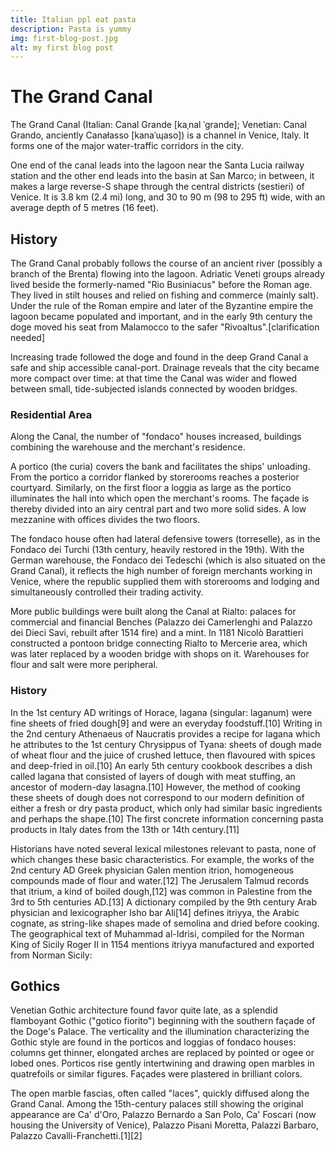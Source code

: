 ```yaml
---
title: Italian ppl eat pasta
description: Pasta is yummy
img: first-blog-post.jpg
alt: my first blog post
---
```


# The Grand Canal

The Grand Canal (Italian: Canal Grande [kaˌnal ˈɡrande]; Venetian: Canal Grando, anciently Canałasso [kanaˈɰaso]) is a channel in Venice, Italy. It forms one of the major water-traffic corridors in the city.

One end of the canal leads into the lagoon near the Santa Lucia railway station and the other end leads into the basin at San Marco; in between, it makes a large reverse-S shape through the central districts (sestieri) of Venice. It is 3.8 km (2.4 mi) long, and 30 to 90 m (98 to 295 ft) wide, with an average depth of 5 metres (16 feet).

## History

The Grand Canal probably follows the course of an ancient river (possibly a branch of the Brenta) flowing into the lagoon. Adriatic Veneti groups already lived beside the formerly-named "Rio Businiacus" before the Roman age. They lived in stilt houses and relied on fishing and commerce (mainly salt). Under the rule of the Roman empire and later of the Byzantine empire the lagoon became populated and important, and in the early 9th century the doge moved his seat from Malamocco to the safer "Rivoaltus".[clarification needed]

Increasing trade followed the doge and found in the deep Grand Canal a safe and ship accessible canal-port. Drainage reveals that the city became more compact over time: at that time the Canal was wider and flowed between small, tide-subjected islands connected by wooden bridges.

### Residential Area

Along the Canal, the number of "fondaco" houses increased, buildings combining the warehouse and the merchant's residence.

A portico (the curia) covers the bank and facilitates the ships' unloading. From the portico a corridor flanked by storerooms reaches a posterior courtyard. Similarly, on the first floor a loggia as large as the portico illuminates the hall into which open the merchant's rooms. The façade is thereby divided into an airy central part and two more solid sides. A low mezzanine with offices divides the two floors.

The fondaco house often had lateral defensive towers (torreselle), as in the Fondaco dei Turchi (13th century, heavily restored in the 19th). With the German warehouse, the Fondaco dei Tedeschi (which is also situated on the Grand Canal), it reflects the high number of foreign merchants working in Venice, where the republic supplied them with storerooms and lodging and simultaneously controlled their trading activity.

More public buildings were built along the Canal at Rialto: palaces for commercial and financial Benches (Palazzo dei Camerlenghi and Palazzo dei Dieci Savi, rebuilt after 1514 fire) and a mint. In 1181 Nicolò Barattieri constructed a pontoon bridge connecting Rialto to Mercerie area, which was later replaced by a wooden bridge with shops on it. Warehouses for flour and salt were more peripheral.

### History

In the 1st century AD writings of Horace, lagana (singular: laganum) were fine sheets of fried dough[9] and were an everyday foodstuff.[10] Writing in the 2nd century Athenaeus of Naucratis provides a recipe for lagana which he attributes to the 1st century Chrysippus of Tyana: sheets of dough made of wheat flour and the juice of crushed lettuce, then flavoured with spices and deep-fried in oil.[10] An early 5th century cookbook describes a dish called lagana that consisted of layers of dough with meat stuffing, an ancestor of modern-day lasagna.[10] However, the method of cooking these sheets of dough does not correspond to our modern definition of either a fresh or dry pasta product, which only had similar basic ingredients and perhaps the shape.[10] The first concrete information concerning pasta products in Italy dates from the 13th or 14th century.[11]

Historians have noted several lexical milestones relevant to pasta, none of which changes these basic characteristics. For example, the works of the 2nd century AD Greek physician Galen mention itrion, homogeneous compounds made of flour and water.[12] The Jerusalem Talmud records that itrium, a kind of boiled dough,[12] was common in Palestine from the 3rd to 5th centuries AD.[13] A dictionary compiled by the 9th century Arab physician and lexicographer Isho bar Ali[14] defines itriyya, the Arabic cognate, as string-like shapes made of semolina and dried before cooking. The geographical text of Muhammad al-Idrisi, compiled for the Norman King of Sicily Roger II in 1154 mentions itriyya manufactured and exported from Norman Sicily:

## Gothics

Venetian Gothic architecture found favor quite late, as a splendid flamboyant Gothic ("gotico fiorito") beginning with the southern façade of the Doge's Palace. The verticality and the illumination characterizing the Gothic style are found in the porticos and loggias of fondaco houses: columns get thinner, elongated arches are replaced by pointed or ogee or lobed ones. Porticos rise gently intertwining and drawing open marbles in quatrefoils or similar figures. Façades were plastered in brilliant colors.

The open marble fascias, often called "laces", quickly diffused along the Grand Canal. Among the 15th-century palaces still showing the original appearance are Ca' d'Oro, Palazzo Bernardo a San Polo, Ca' Foscari (now housing the University of Venice), Palazzo Pisani Moretta, Palazzi Barbaro, Palazzo Cavalli-Franchetti.[1][2]
